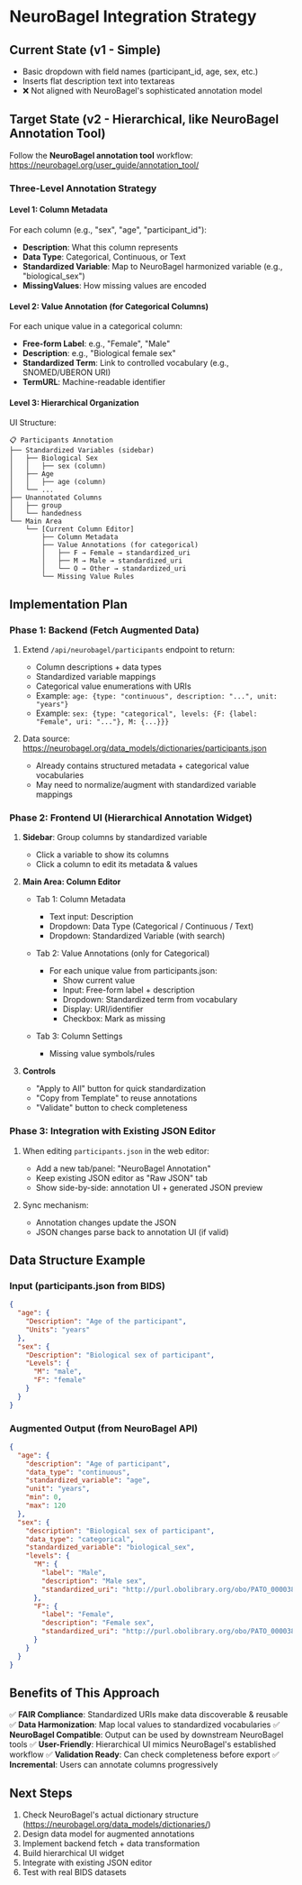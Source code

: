 # NeuroBagel Integration Strategy

## Current State (v1 - Simple)
- Basic dropdown with field names (participant_id, age, sex, etc.)
- Inserts flat description text into textareas
- ❌ Not aligned with NeuroBagel's sophisticated annotation model

## Target State (v2 - Hierarchical, like NeuroBagel Annotation Tool)

Follow the **NeuroBagel annotation tool** workflow:
https://neurobagel.org/user_guide/annotation_tool/

### Three-Level Annotation Strategy

#### Level 1: Column Metadata
For each column (e.g., "sex", "age", "participant_id"):
- **Description**: What this column represents
- **Data Type**: Categorical, Continuous, or Text
- **Standardized Variable**: Map to NeuroBagel harmonized variable (e.g., "biological_sex")
- **MissingValues**: How missing values are encoded

#### Level 2: Value Annotation (for Categorical Columns)
For each unique value in a categorical column:
- **Free-form Label**: e.g., "Female", "Male"
- **Description**: e.g., "Biological female sex"
- **Standardized Term**: Link to controlled vocabulary (e.g., SNOMED/UBERON URI)
- **TermURL**: Machine-readable identifier

#### Level 3: Hierarchical Organization
UI Structure:
```
📋 Participants Annotation
├── Standardized Variables (sidebar)
│   ├── Biological Sex
│   │   ├── sex (column)
│   ├── Age
│   │   ├── age (column)
│   └── ...
├── Unannotated Columns
│   ├── group
│   └── handedness
└── Main Area
    └── [Current Column Editor]
        ├── Column Metadata
        ├── Value Annotations (for categorical)
        │   ├── F → Female → standardized_uri
        │   ├── M → Male → standardized_uri
        │   └── O → Other → standardized_uri
        └── Missing Value Rules
```

## Implementation Plan

### Phase 1: Backend (Fetch Augmented Data)
1. Extend `/api/neurobagel/participants` endpoint to return:
   - Column descriptions + data types
   - Standardized variable mappings
   - Categorical value enumerations with URIs
   - Example: `age: {type: "continuous", description: "...", unit: "years"}`
   - Example: `sex: {type: "categorical", levels: {F: {label: "Female", uri: "..."}, M: {...}}}`

2. Data source: https://neurobagel.org/data_models/dictionaries/participants.json
   - Already contains structured metadata + categorical value vocabularies
   - May need to normalize/augment with standardized variable mappings

### Phase 2: Frontend UI (Hierarchical Annotation Widget)
1. **Sidebar**: Group columns by standardized variable
   - Click a variable to show its columns
   - Click a column to edit its metadata & values

2. **Main Area: Column Editor**
   - Tab 1: Column Metadata
     - Text input: Description
     - Dropdown: Data Type (Categorical / Continuous / Text)
     - Dropdown: Standardized Variable (with search)
   
   - Tab 2: Value Annotations (only for Categorical)
     - For each unique value from participants.json:
       - Show current value
       - Input: Free-form label + description
       - Dropdown: Standardized term from vocabulary
       - Display: URI/identifier
       - Checkbox: Mark as missing
   
   - Tab 3: Column Settings
     - Missing value symbols/rules

3. **Controls**
   - "Apply to All" button for quick standardization
   - "Copy from Template" to reuse annotations
   - "Validate" button to check completeness

### Phase 3: Integration with Existing JSON Editor
1. When editing `participants.json` in the web editor:
   - Add a new tab/panel: "NeuroBagel Annotation"
   - Keep existing JSON editor as "Raw JSON" tab
   - Show side-by-side: annotation UI + generated JSON preview

2. Sync mechanism:
   - Annotation changes update the JSON
   - JSON changes parse back to annotation UI (if valid)

## Data Structure Example

### Input (participants.json from BIDS)
```json
{
  "age": {
    "Description": "Age of the participant",
    "Units": "years"
  },
  "sex": {
    "Description": "Biological sex of participant",
    "Levels": {
      "M": "male",
      "F": "female"
    }
  }
}
```

### Augmented Output (from NeuroBagel API)
```json
{
  "age": {
    "description": "Age of participant",
    "data_type": "continuous",
    "standardized_variable": "age",
    "unit": "years",
    "min": 0,
    "max": 120
  },
  "sex": {
    "description": "Biological sex of participant",
    "data_type": "categorical",
    "standardized_variable": "biological_sex",
    "levels": {
      "M": {
        "label": "Male",
        "description": "Male sex",
        "standardized_uri": "http://purl.obolibrary.org/obo/PATO_0000384"
      },
      "F": {
        "label": "Female", 
        "description": "Female sex",
        "standardized_uri": "http://purl.obolibrary.org/obo/PATO_0000383"
      }
    }
  }
}
```

## Benefits of This Approach

✅ **FAIR Compliance**: Standardized URIs make data discoverable & reusable
✅ **Data Harmonization**: Map local values to standardized vocabularies
✅ **NeuroBagel Compatible**: Output can be used by downstream NeuroBagel tools
✅ **User-Friendly**: Hierarchical UI mimics NeuroBagel's established workflow
✅ **Validation Ready**: Can check completeness before export
✅ **Incremental**: Users can annotate columns progressively

## Next Steps

1. Check NeuroBagel's actual dictionary structure (https://neurobagel.org/data_models/dictionaries/)
2. Design data model for augmented annotations
3. Implement backend fetch + data transformation
4. Build hierarchical UI widget
5. Integrate with existing JSON editor
6. Test with real BIDS datasets

